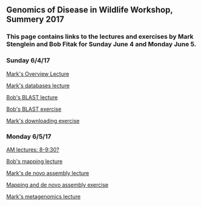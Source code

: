 ## Genomics of Disease in Wildlife Workshop, Summery 2017

### This page contains links to the lectures and exercises by Mark Stenglein and Bob Fitak for Sunday June 4 and Monday June 5.  


### Sunday 6/4/17

[Mark's Overview Lecture]()

[Mark's databases lecture]()

[Bob's BLAST lecture]()

[Bob's BLAST exercise]()

[Mark's downloading exercise]()

### Monday 6/5/17

[AM lectures: 8-9:30?]()

[Bob's mapping lecture]()

[Mark's de novo assembly lecture]()

[Mapping and de novo assembly exercise](mapping_exercise.md)



[Mark's metagenomics lecture]()



